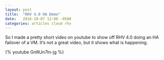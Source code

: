 ```yaml
---
layout: post
title:  "RHV 4.0 HA Demo"
date:   2016-10-07 12:00 -0500
categories: articles cloud rhv
---
```

So I made a pretty short video on youtube to show off RHV 4.0 doing an HA failover of a VM. It’s not a great video, but it shows what is happening.

{% youtube GnWJn7In-jg %}
